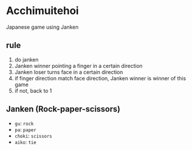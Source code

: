 # Acchimuitehoi
Japanese game using Janken
## rule
1. do janken
1. Janken winner pointing a finger in a certain direction
1. Janken loser turns  face in a certain direction
1. if finger direction match face direction, Janken winner is winner of this game
1. if not, back to 1

## Janken (Rock-paper-scissors)
- `gu`: `rock`
- `pa`: `paper`
- `choki`: `scissors`
- `aiko`: `tie`

